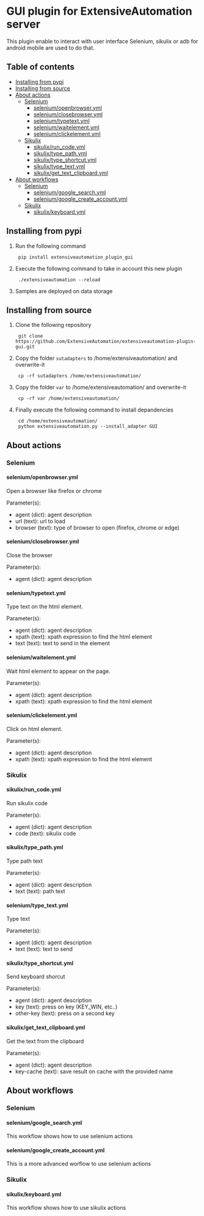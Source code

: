 # GUI plugin for ExtensiveAutomation server

This plugin enable to interact with user interface 
Selenium, sikulix or adb for android mobile are used to do that.

## Table of contents
* [Installing from pypi](#installing-from-pypi)
* [Installing from source](#installing-from-source)
* [About actions](#about-actions)
    * [Selenium](#selenium)
        * [selenium/openbrowser.yml](#seleniumopenbrowseryml)
        * [selenium/closebrowser.yml](#seleniumclosebrowseryml)
        * [selenium/typetext.yml](#seleniumtypetextyml)
        * [selenium/waitelement.yml](#seleniumwaitelementyml)
        * [selenium/clickelement.yml](#seleniumclickelementsyml)
    * [Sikulix](#sikulix)
        * [sikulix/run_code.yml](#sikulixrun_codeyml)
        * [sikulix/type_path.yml](#sikulixtype_pathyml)
        * [sikulix/type_shortcut.yml](#sikulixtype_shortcutyml)
        * [sikulix/type_text.yml](#sikulixtype_textyml)
        * [sikulix/get_text_clipboard.yml](#sikulixget_text_clipboardyml)
* [About workflows](#about-workflows)
    * [Selenium](#selenium)
        * [selenium/google_search.yml](#seleniumgoogle_searchyml)
        * [selenium/google_create_account.yml](#seleniumgoogle_create_accountyml)
    * [Sikulix](#sikulix)
        * [sikulix/keyboard.yml](#sikulixkeyboardyml)
        
## Installing from pypi

1. Run the following command

        pip install extensiveautomation_plugin_gui

2. Execute the following command to take in account this new plugin

        ./extensiveautomation --reload
        
3. Samples are deployed on data storage

## Installing from source

1. Clone the following repository 

        git clone https://github.com/ExtensiveAutomation/extensiveautomation-plugin-gui.git
  
2. Copy the folder `sutadapters` to /home/extensiveautomation/ and overwrite-it

        cp -rf sutadapters /home/extensiveautomation/
        
3. Copy the folder `var` to /home/extensiveautomation/ and overwrite-it

        cp -rf var /home/extensiveautomation/
        
4. Finally execute the following command to install depandencies

        cd /home/extensiveautomation/
        python extensiveautomation.py --install_adapter GUI
        
## About actions

### Selenium

#### selenium/openbrowser.yml

Open a browser like firefox or chrome

Parameter(s):
- agent (dict): agent description
- url (text): url to load
- browser (text): type of browser to open (firefox, chrome or edge)
  
#### selenium/closebrowser.yml

Close the browser

Parameter(s):
- agent (dict): agent description

#### selenium/typetext.yml

Type text on the html element.

Parameter(s):
- agent (dict): agent description
- xpath (text): xpath expression to find the html element
- text (text): text to send in the element

#### selenium/waitelement.yml

Wait html element to appear on the page.

Parameter(s):
- agent (dict): agent description
- xpath (text): xpath expression to find the html element

#### selenium/clickelement.yml

Click on html element.

Parameter(s):
- agent (dict): agent description
- xpath (text): xpath expression to find the html element

### Sikulix

#### sikulix/run_code.yml

Run sikulix code

Parameter(s):
- agent (dict): agent description
- code (text): sikulix code

#### sikulix/type_path.yml

Type path text

Parameter(s):
- agent (dict): agent description
- text (text): path text

#### selenium/type_text.yml

Type text

Parameter(s):
- agent (dict): agent description
- text (text): text to send

#### sikulix/type_shortcut.yml

Send keyboard shorcut

Parameter(s):
- agent (dict): agent description
- key (text): press on key (KEY_WIN, etc..)
- other-key (text): press on a second key

#### sikulix/get_text_clipboard.yml

Get the text from the clipboard

Parameter(s):
- agent (dict): agent description
- key-cache (text): save result on cache with the provided name

## About workflows

### Selenium

#### selenium/google_search.yml

This workflow shows how to use selenium actions 

#### selenium/google_create_account.yml

This is a more advanced worflow to use selenium actions

### Sikulix

#### sikulix/keyboard.yml

This workflow shows how to use sikulix actions 
